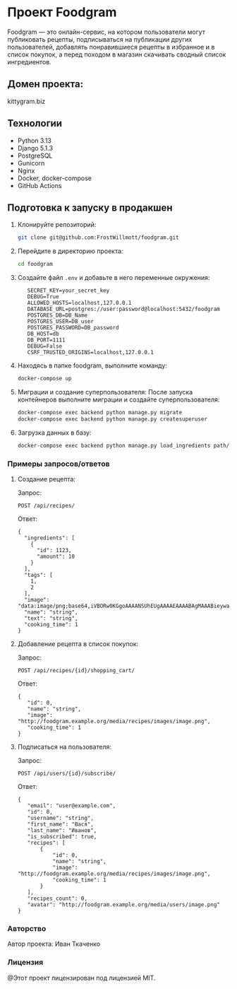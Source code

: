 # Проект Foodgram

Foodgram — это онлайн-сервис, на котором пользователи могут публиковать рецепты, подписываться на публикации других пользователей, добавлять понравившиеся рецепты в избранное и в список покупок, а перед походом в магазин скачивать сводный список ингредиентов.

## Домен проекта:
   kittygram.biz

## Технологии
- Python 3.13
- Django 5.1.3
- PostgreSQL
- Gunicorn
- Nginx
- Docker, docker-compose
- GitHub Actions

## Подготовка к запуску в продакшен

1. Клонируйте репозиторий:
   ```bash
   git clone git@github.com:FrostWillmott/foodgram.git
2. Перейдите в директорию проекта:
    ```bash
    cd foodgram
   
3. Создайте файл `.env` и добавьте в него переменные окружения:
    ```dotenv
       SECRET_KEY=your_secret_key
       DEBUG=True
       ALLOWED_HOSTS=localhost,127.0.0.1
       DATABASE_URL=postgres://user:password@localhost:5432/foodgram
       POSTGRES_DB=DB_Name
       POSTGRES_USER=DB_user
       POSTGRES_PASSWORD=DB_password
       DB_HOST=db
       DB_PORT=1111
       DEBUG=False
       CSRF_TRUSTED_ORIGINS=localhost,127.0.0.1
   ```
4. Находясь в папке foodgram, выполните команду:
    ```bash
    docker-compose up
    ```

5. Миграции и создание суперпользователя:
После запуска контейнеров выполните миграции и создайте суперпользователя:
    ```bash
    docker-compose exec backend python manage.py migrate
    docker-compose exec backend python manage.py createsuperuser
    ```

6. Загрузка данных в базу:
    ```bash
    docker-compose exec backend python manage.py load_ingredients path/to/ingredients.json
    ```
### Примеры запросов/ответов

1. Создание рецепта:

   Запрос:
      ```
      POST /api/recipes/
      ```
   Ответ:
      ```
      {
        "ingredients": [
          {
            "id": 1123,
            "amount": 10
          }
        ],
        "tags": [
          1,
          2
        ],
        "image": "data:image/png;base64,iVBORw0KGgoAAAANSUhEUgAAAAEAAAABAgMAAABieywaAAAACVBMVEUAAAD///9fX1/S0ecCAAAACXBIWXMAAA7EAAAOxAGVKw4bAAAACklEQVQImWNoAAAAggCByxOyYQAAAABJRU5ErkJggg==",
        "name": "string",
        "text": "string",
        "cooking_time": 1
      }
      ```
2. Добавление рецепта в список покупок:

   Запрос:
      ```
      POST /api/recipes/{id}/shopping_cart/
      ```
   Ответ:
      ```
      {
         "id": 0,
         "name": "string",
         "image": "http://foodgram.example.org/media/recipes/images/image.png",
         "cooking_time": 1
      }
      ```
3. Подписаться на пользователя:

      Запрос:
      ```
      POST /api/users/{id}/subscribe/
      ```
   Ответ:
      ```
      {
         "email": "user@example.com",
         "id": 0,
         "username": "string",
         "first_name": "Вася",
         "last_name": "Иванов",
         "is_subscribed": true,
         "recipes": [
             {
                 "id": 0,
                 "name": "string",
                 "image": "http://foodgram.example.org/media/recipes/images/image.png",
                 "cooking_time": 1
             }
         ],
         "recipes_count": 0,
         "avatar": "http://foodgram.example.org/media/users/image.png"
      }
      ```
   

### Авторство
Автор проекта: Иван Ткаченко

### Лицензия
@Этот проект лицензирован под лицензией MIT.
